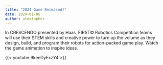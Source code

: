 ```yaml
---
title: "2024 Game Released!"
date: 2024-01-06
author: alextopher
---
```


In CRESCENDO presented by Haas, FIRST© Robotics Competition teams will use their STEM skills and creative power to turn up the volume as they design, build, and program their robots for action-packed game play. Watch the game animation to inspire ideas.

{{< youtube 9keeDyFxzY4 >}}

